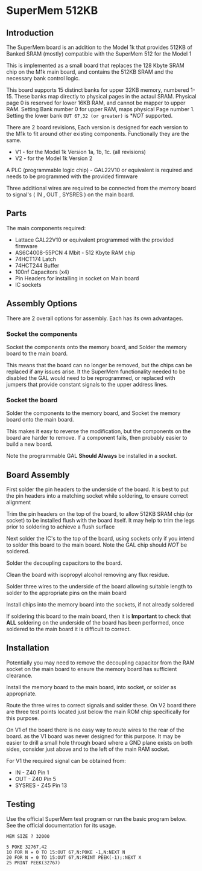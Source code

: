# SuperMem 512KB

## Introduction

The SuperMem board is an addition to the Model 1k that provides 512KB of Banked SRAM
(mostly) compatible with the SuperMem 512 for the Model 1

This is implemented as a small board that replaces the 128 Kbyte SRAM chip on the M1k 
main board, and contains the 512KB SRAM and the necessary bank control logic.

This board supports 15 distinct banks for upper 32KB memory, numbered 1-15. 
These banks map directly to physical pages in the actaul SRAM. 
Physical page 0 is reserved for lower 16KB RAM, and cannot be mapper to upper RAM. 
Setting Bank number 0 for upper RAM, maps physical Page number 1.
Setting the lower bank `OUT 67,32 (or greater)` is **NOT* supported.

There are 2 board revisions, Each version is designed for each version to the M1k 
to fit around other existing components. Functionally they are the same. 
* V1 - for the Model 1k Version 1a, 1b, 1c. (all revisions) 
* V2 - for the Model 1k Version 2 

A PLC (programmable logic chip) - GAL22V10 or equivalent is required and needs to be 
programmed with the provided firmware 

Three additional wires are required to be connected from the memory board to signal's 
( IN , OUT , SYSRES ) on the main board.

## Parts

The main components required:
* Lattace GAL22V10 or equivalent programmed with the provided firmware 
* AS6C4008-55PCN 4 Mbit - 512 Kbyte RAM chip
* 74HCT174 Latch
* 74HCT244 Buffer
* 100nf Capacitors (x4)
* Pin Headers for installing in socket on Main board
* IC sockets

## Assembly Options

There are 2 overall options for assembly. Each has its own advantages. 

### Socket the components

Socket the components onto the memory board, and Solder the memory board to the main board.

This means that the board can no longer be removed, but the chips can be replaced
if any issues arise. It the SuperMem functionality needed to be disabled
the GAL would need to be reprogrammed, or replaced with jumpers that provide 
constant signals to the upper address lines.

### Socket the board

Solder the components to the memory board, and Socket the memory board onto the main board. 

This makes it easy to reverse the modification, but the components on the board 
are harder to remove. If a component fails, then probably easier to build a new board.

Note the programmable GAL **Should Always** be installed in a socket.

## Board Assembly

First solder the pin headers to the underside of the board. It is best to put the pin headers 
into a matching socket while soldering, to ensure correct alignment

Trim the pin headers on the top of the board, to allow 512KB SRAM chip (or socket) 
to be installed flush with the board itself. It may help to trim the legs prior to soldering
to achieve a flush surface

Next solder the IC's to the top of the board, using sockets only if you intend 
to solder this board to the main board. Note the GAL chip should *NOT* be soldered.

Solder the decoupling capacitors to the board.

Clean the board with isopropyl alcohol removing any flux residue.

Solder three wires to the underside of the board allowing suitable length to solder to 
the appropriate pins on the main board

Install chips into the memory board into the sockets, if not already soldered

If soldering this board to the main board, then it is **Important** to check that **ALL** soldering
on the underside of the board has been performed, once soldered to the main board it is difficult 
to correct.

## Installation

Potentially you may need to remove the decoupling capacitor from the RAM socket on the main board
to ensure the memory board has sufficient clearance.

Install the memory board to the main board, into socket, or solder as appropriate.

Route the three wires to correct signals and solder these. On V2 board there are three test points 
located just below the main ROM chip specifically for this purpose.

On V1 of the board there is no easy way to route wires to the rear of the board.
as the V1 board was never designed for this purpose. It may be easier to drill a 
small hole through board where a GND plane exists on both sides, consider just above 
and to the left of the main RAM socket.

For V1 the required signal can be obtained from:
* IN -  Z40 Pin 1
* OUT - Z40 Pin 5
* SYSRES - Z45 Pin 13

## Testing

Use the official SuperMem test program or run the basic program below.
See the official documentation for its usage.

```
MEM SIZE ? 32000

5 POKE 32767,42
10 FOR N = 0 TO 15:OUT 67,N:POKE -1,N:NEXT N 
20 FOR N = 0 TO 15:OUT 67,N:PRINT PEEK(-1);:NEXT X 
25 PRINT PEEK(32767)
```



